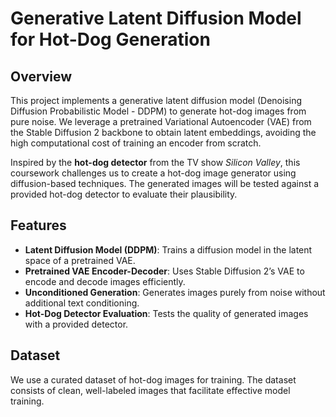 # **Generative Latent Diffusion Model for Hot-Dog Generation**

## **Overview**
This project implements a generative latent diffusion model (Denoising Diffusion Probabilistic Model - DDPM) to generate hot-dog images from pure noise. We leverage a pretrained Variational Autoencoder (VAE) from the Stable Diffusion 2 backbone to obtain latent embeddings, avoiding the high computational cost of training an encoder from scratch.

Inspired by the **hot-dog detector** from the TV show *Silicon Valley*, this coursework challenges us to create a hot-dog image generator using diffusion-based techniques. The generated images will be tested against a provided hot-dog detector to evaluate their plausibility.

## **Features**
- **Latent Diffusion Model (DDPM)**: Trains a diffusion model in the latent space of a pretrained VAE.
- **Pretrained VAE Encoder-Decoder**: Uses Stable Diffusion 2’s VAE to encode and decode images efficiently.
- **Unconditioned Generation**: Generates images purely from noise without additional text conditioning.
- **Hot-Dog Detector Evaluation**: Tests the quality of generated images with a provided detector.

## **Dataset**
We use a curated dataset of hot-dog images for training. The dataset consists of clean, well-labeled images that facilitate effective model training.

